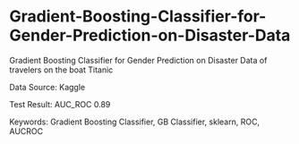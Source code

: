 # Gradient-Boosting-Classifier-for-Gender-Prediction-on-Disaster-Data
Gradient Boosting Classifier for Gender Prediction on Disaster Data of travelers on the boat Titanic

Data Source: Kaggle

Test Result: AUC_ROC 0.89

Keywords: Gradient Boosting Classifier, GB Classifier, sklearn, ROC, AUCROC
